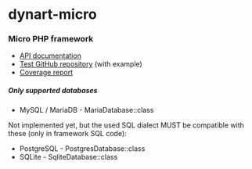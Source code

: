 # dynart-micro
### Micro PHP framework
* [API documentation](https://micro.dynart.net/docs/api/)
* [Test GitHub repository](https://github.com/goph-R/dynart-micro-test) (with example)
* [Coverage report](https://micro.dynart.net/reports/coverage-html/)



##### Only supported databases
* MySQL / MariaDB - MariaDatabase::class

Not implemented yet, but the used SQL dialect MUST be compatible with these (only in framework SQL code):
* PostgreSQL - PostgresDatabase::class
* SQLite - SqliteDatabase::class